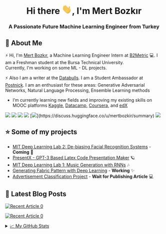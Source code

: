 <h1 align="center">Hi there <img width="32" src="https://raw.githubusercontent.com/fatiiates/fatiiates/main/wave.gif"/>, I'm Mert Bozkır</h1>
<h3 align="center">A Passionate Future Machine Learning Engineer from Turkey</h3>

## 📖  About Me
⚡ Hi, I'm [Mert Bozkır](https://www.linkedin.com/in/mertbozkir/), a Machine Learning Engineer Intern at [B2Metric](https://b2metric.com/) 💻. I am a Freshman student at the Bursa Technical University.</br>
Currently, I'm working on some ML - DL projects.

⚡ Also I am a writer at the [Databulls](https://medium.com/data-myths-and-facts). 
I am a Student Ambassador at [Postnick](https://www.postnick.com/#/).
I am an enthusiast for these areas: Generative Adversarial Networks, Natural Language Processing, Ensemble Learning methods


- I’m currently learning new fields and improving my existing skills on MOOC platforms [Kaggle](https://www.kaggle.com/), [Datacamp](https://www.datacamp.com/), [Coursera](https://www.coursera.org/), and [edX](https://www.edx.org/)</br>

 
[![](https://img.shields.io/badge/LinkedIn-%230077B5.svg?&style=flat&logo=linkedin&logoColor=white)](https://www.linkedin.com/in/mertbozkir/)
[![](https://img.shields.io/badge/Medium-%2312100E.svg?&style=flat&logo=medium&logoColor=white)](https://medium.com/@mert.bozkirr)
[![](https://img.shields.io/badge/Kaggle-%2312100E.svg?&style=flat?labelColor=blue?color=blue&logo=kaggle&logoColor=blue)](https://www.kaggle.com/mertbozkr)
[![](https://img.shields.io/badge/HackerRank-2EC866?style=flat&logo=HackerRank&logoColor=white)](https://www.hackerrank.com/mert_bozkirr)
[![](https://img.shields.io/badge/HuggingFace-ff0?style=plastic?)](https://discuss.huggingface.co/u/mertbozkir/summary)
[![](https://img.shields.io/badge/Email-mert.bozkirr%40gmail.com-blue)](mailto:mert.bozkirr@gmail.com) 
 
## ⭐ Some of my projects

- [MIT Deep Learning Lab 2: De-biasing Facial Recognition Systems]() - **Coming** 👦
- [PresentX - GPT-3 Based Latex Code Presentation Maker](https://github.com/mertbozkir/PresentX)  🪐
- [MIT Deep Learning Lab 1: Music Generation with RNNs](https://github.com/mertbozkir/Music_Generation_RNNs)  🎶
- [Generating Fabric Pattern with Deep Learning](https://www.tubitak.gov.tr/tr/burslar/lisans/burs-programlari/icerik-2209-b-sanayiye-yonelik-lisans-arastirma-projeleri-destegi-programi) - **Working** ✨
- [Advertisement Classification Project]() - **Wait for Publishing Article** 💻


 
 
## 📃 Latest Blog Posts

<a target="_blank" href="https://github-readme-medium-recent-article.vercel.app/medium/@mert.bozkirr/0"><img src="https://github-readme-medium-recent-article.vercel.app/medium/@mert.bozkirr/0" width="645"  height="110"  alt="Recent Article 0"> 
  
<a target="_blank" href="https://github-readme-medium-recent-article.vercel.app/medium/@mert.bozkirr/1"><img src="https://github-readme-medium-recent-article.vercel.app/medium/@mert.bozkirr/1" width="670"  height="110" alt="Recent Article 0"> 
 

        
<details>
<summary>📈 My GitHub Stats</summary>

<p align="center"> <img src="https://github-readme-stats.vercel.app/api?username=mertbozkir&show_icons=true&theme=gotham" alt="mertbozkir" />

</details>
